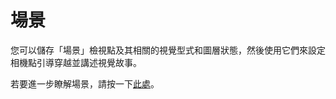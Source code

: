# 場景

您可以儲存「場景」檢視點及其相關的視覺型式和圖層狀態，然後使用它們來設定相機點引導穿越並講述視覺故事。

若要進一步瞭解場景，請按一下[此處](../formit-primer/part-i/visual-settings.md)。

